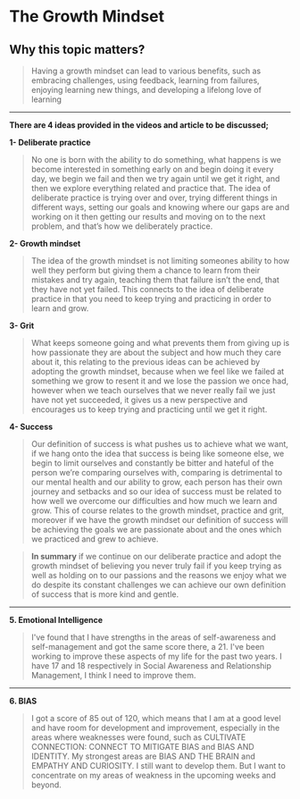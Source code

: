 # The Growth Mindset

## Why this topic matters?

>Having a growth mindset can lead to various benefits, such as embracing challenges, using feedback, learning from failures, enjoying learning new things, and developing a lifelong love of learning

---

**There are 4 ideas provided in the videos and article to be discussed;**

**1- Deliberate practice**

>No one is born with the ability to do something, what happens is we become interested in something early on and begin doing it every day, we begin we fail and then we try again until we get it right, and then we explore everything related and practice that. The idea of deliberate practice is trying over and over, trying different things in different ways, setting our goals and knowing where our gaps are and working on it then getting our results and moving on to the next problem, and that’s how we deliberately practice.

**2- Growth mindset**

>The idea of the growth mindset is not limiting someones ability to how well they perform but giving them a chance to learn from their mistakes and try again, teaching them that failure isn’t the end, that they have not yet failed.
This connects to the idea of deliberate practice in that you need to keep trying and practicing in order to learn and grow.

**3- Grit**

>What keeps someone going and what prevents them from giving up is how passionate they are about the subject and how much they care about it, this relating to the previous ideas can be achieved by adopting the growth mindset, because when we feel like we failed at something we grow to resent it and we lose the passion we once had, however when we teach ourselves that we never really fail we just have not yet succeeded, it gives us a new perspective and encourages us to keep trying and practicing until we get it right.

**4- Success** 
>Our definition of success is what pushes us to achieve what we want, if we hang onto the idea that success is being like someone else, we begin to limit ourselves and constantly be bitter and hateful of the person we’re comparing ourselves with, comparing is detrimental to our mental health and our ability to grow, each person has their own journey and setbacks and so our idea of success must be related to how well we overcome our difficulties and how much we learn and grow.
This of course relates to the growth mindset, practice and grit, moreover if we have the growth mindset our definition of success will be achieving the goals we are passionate about and the ones which we practiced and grew to achieve.

>**In summary** if we continue on our deliberate practice and adopt the growth mindset of believing you never truly fail if you keep trying as well as holding on to our passions and the reasons we enjoy what we do despite its constant challenges we can achieve our own definition of success that is more kind and gentle.

---

**5. Emotional Intelligence**

>I've found that I have strengths in the areas of self-awareness and self-management and got the same score there, a 21. I've been working to improve these aspects of my life for the past two years. I have 17 and 18 respectively in Social Awareness and Relationship Management, I think I need to improve them.

---


**6. BIAS**

> I got a score of 85 out of 120, which means that I am at a good level and have room for development and improvement, especially in the areas where weaknesses were found, such as CULTIVATE CONNECTION: CONNECT TO MITIGATE BIAS and BIAS AND IDENTITY. My strongest areas are BIAS AND THE BRAIN and EMPATHY AND CURIOSITY. I still want to develop them. But I want to concentrate on my areas of weakness in the upcoming weeks and beyond.
